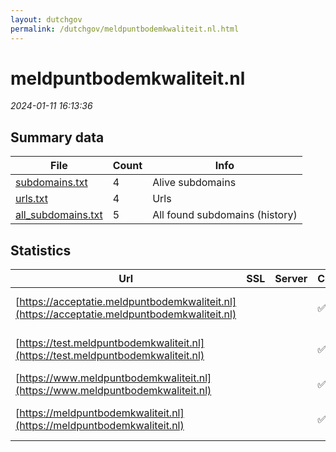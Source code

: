```yaml
---
layout: dutchgov
permalink: /dutchgov/meldpuntbodemkwaliteit.nl.html
---
```



# meldpuntbodemkwaliteit.nl
*2024-01-11 16:13:36*
## Summary data


| File       | Count | Info |
|------------|-------|------|
|[subdomains.txt](/data/meldpuntbodemkwaliteit.nl/subdomains.txt)|4|Alive subdomains|
|[urls.txt](/data/meldpuntbodemkwaliteit.nl/urls.txt)|4|Urls|
|[all_subdomains.txt](/data/meldpuntbodemkwaliteit.nl/all_subdomains.txt)|5|All found subdomains (history)|


## Statistics


| Url | SSL | Server | Cookie | HSTS | CSP | XFO | XXP | RP | Tech |Title |
|------------|-------|------|------|------|------|------|------|------|------|------|
|[https://acceptatie.meldpuntbodemkwaliteit.nl](https://acceptatie.meldpuntbodemkwaliteit.nl)| ||:white_check_mark: |:white_check_mark: | | :white_check_mark: | :white_check_mark: | :white_check_mark: |HSTS Microsoft ASP.NET|Redirecting...|
|[https://test.meldpuntbodemkwaliteit.nl](https://test.meldpuntbodemkwaliteit.nl)| ||:white_check_mark: |:white_check_mark: | | :white_check_mark: | :white_check_mark: | :white_check_mark: |HSTS Microsoft ASP.NET|Redirecting...|
|[https://www.meldpuntbodemkwaliteit.nl](https://www.meldpuntbodemkwaliteit.nl)| ||:white_check_mark: |:white_check_mark: | | :white_check_mark: | :white_check_mark: | :white_check_mark: |HSTS||
|[https://meldpuntbodemkwaliteit.nl](https://meldpuntbodemkwaliteit.nl)| ||:white_check_mark: |:white_check_mark: | | :white_check_mark: | :white_check_mark: | :white_check_mark: |HSTS Microsoft ASP.NET|Redirecting...|